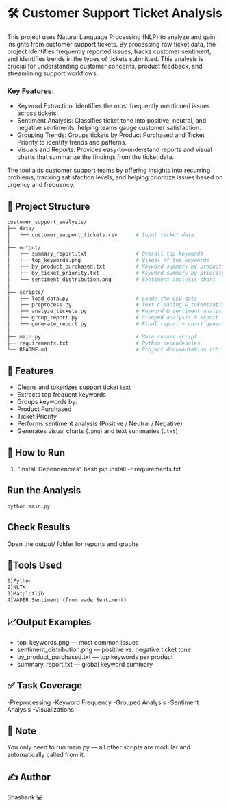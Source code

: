 # 🛠️ Customer Support Ticket Analysis

This project uses Natural Language Processing (NLP) to analyze and gain insights from customer support tickets. By processing raw ticket data, the project identifies frequently reported issues, tracks customer sentiment, and identifies trends in the types of tickets submitted. This analysis is crucial for understanding customer concerns, product feedback, and streamlining support workflows.

### Key Features:
- Keyword Extraction: Identifies the most frequently mentioned issues across tickets.
- Sentiment Analysis: Classifies ticket tone into positive, neutral, and negative sentiments, helping teams gauge customer satisfaction.
- Grouping Trends: Groups tickets by Product Purchased and Ticket Priority to identify trends and patterns.
- Visuals and Reports: Provides easy-to-understand reports and visual charts that summarize the findings from the ticket data.
  
The tool aids customer support teams by offering insights into recurring problems, tracking satisfaction levels, and helping prioritize issues based on urgency and frequency.



## 📌 Project Structure
```bash
customer_support_analysis/
├── data/
│   └── customer_support_tickets.csv      # Input ticket data
│
├── output/
│   ├── summary_report.txt                # Overall top keywords
│   ├── top_keywords.png                  # Visual of top keywords
│   ├── by_product_purchased.txt          # Keyword summary by product
│   ├── by_ticket_priority.txt            # Keyword summary by priority
│   └── sentiment_distribution.png        # Sentiment analysis chart
│
├── scripts/
│   ├── load_data.py                      # Loads the CSV data
│   ├── preprocess.py                     # Text cleaning & tokenization
│   ├── analyze_tickets.py                # Keyword & sentiment analysis
│   ├── group_report.py                   # Grouped analysis & export
│   └── generate_report.py                # Final report + chart generation
│
├── main.py                               # Main runner script
├── requirements.txt                      # Python dependencies
└── README.md                             # Project documentation (this file)
```

## 🧪 Features

- Cleans and tokenizes support ticket text
- Extracts top frequent keywords
- Groups keywords by:
- Product Purchased 
- Ticket Priority
- Performs sentiment analysis (Positive / Neutral / Negative)
- Generates visual charts (`.png`) and text summaries (`.txt`)

## 🚀 How to Run

1. "Install Dependencies"
bash
   pip install -r requirements.txt

## Run the Analysis
```
python main.py
```
## Check Results

Open the output/ folder for reports and graphs

## 🧠Tools Used
```bash
1)Python
2)NLTK
3)Matplotlib
4)VADER Sentiment (from vaderSentiment)
```
## 📈Output Examples

- top_keywords.png — most common issues
- sentiment_distribution.png — positive vs. negative ticket tone
- by_product_purchased.txt — top keywords per product
- summary_report.txt — global keyword summary

## ✅ Task Coverage

-Preprocessing
-Keyword Frequency
-Grouped Analysis
-Sentiment Analysis
-Visualizations

## 📌 Note

You only need to run main.py — all other scripts are modular and automatically called from it.

## ✍️ Author
Shashank 💻
